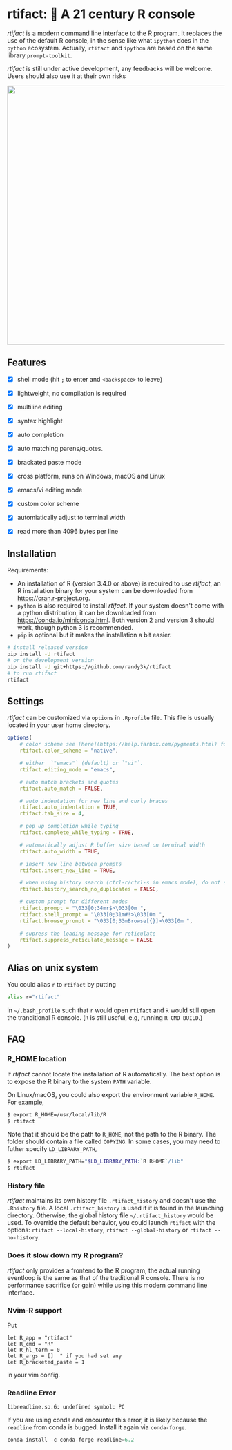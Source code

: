 # rtifact: 🍚 A 21 century R console

_rtifact_ is a modern command line interface to the R program. It replaces the use of the default R console, in the sense like what `ipython` does in the `python` ecosystem. Actually, `rtifact` and `ipython` are based on the same library `prompt-toolkit`.

_rtifact_ is still under active development, any feedbacks will be welcome. Users should also use it at their own risks 

<img width="600px" src="https://user-images.githubusercontent.com/1690993/30728530-b5e9eb5c-9f26-11e7-8453-73a2e880c9de.png"></img>


## Features

- [x] shell mode (hit `;` to enter and `<backspace>` to leave)
- [x] lightweight, no compilation is required
- [x] multiline editing
- [x] syntax highlight
- [x] auto completion
- [x] auto matching parens/quotes.
- [x] brackated paste mode
- [x] cross platform, runs on Windows, macOS and Linux
- [x] emacs/vi editing mode
- [x] custom color scheme
- [x] automiatically adjust to terminal width
- [x] read more than 4096 bytes per line


## Installation

Requirements:

- An installation of R (version 3.4.0 or above) is required to use _rtifact_, an R installation binary for your system can be downloaded from https://cran.r-project.org.
- `python` is also required to install _rtifact_. If your system doesn't come with a python distribution, it can be downloaded from https://conda.io/miniconda.html. Both version 2 and version 3 should work, though python 3 is recommended.
- `pip` is optional but it makes the installation a bit easier.

```sh
# install released version
pip install -U rtifact
# or the development version
pip install -U git+https://github.com/randy3k/rtifact
# to run rtifact
rtifact
```

## Settings

_rtifact_ can be customized via `options` in `.Rprofile` file. This file is usually located in your user home directory.

```r
options(
    # color scheme see [here](https://help.farbox.com/pygments.html) for a list of supported color schemes, default is `"native"`
    rtifact.color_scheme = "native",

    # either  `"emacs"` (default) or `"vi"`.
    rtifact.editing_mode = "emacs",

    # auto match brackets and quotes
    rtifact.auto_match = FALSE,

    # auto indentation for new line and curly braces
    rtifact.auto_indentation = TRUE,
    rtifact.tab_size = 4,

    # pop up completion while typing
    rtifact.complete_while_typing = TRUE,

    # automatically adjust R buffer size based on terminal width
    rtifact.auto_width = TRUE,

    # insert new line between prompts
    rtifact.insert_new_line = TRUE,

    # when using history search (ctrl-r/ctrl-s in emacs mode), do not show duplicate results
    rtifact.history_search_no_duplicates = FALSE,

    # custom prompt for different modes
    rtifact.prompt = "\033[0;34mr$>\033[0m ",
    rtifact.shell_prompt = "\033[0;31m#!>\033[0m ",
    rtifact.browse_prompt = "\033[0;33mBrowse[{}]>\033[0m ",

    # supress the loading message for reticulate
    rtifact.suppress_reticulate_message = FALSE
)
```

## Alias on unix system

You could alias `r` to `rtifact` by putting

```bash
alias r="rtifact"
```
in `~/.bash_profile` such that `r` would open `rtifact` and `R` would still open the tranditional R console.
(`R` is still useful, e.g, running `R CMD BUILD`.)

## FAQ

### R_HOME location

If _rtifact_ cannot locate the installation of R automatically. The best option is to expose the R binary to the system `PATH` variable. 

On Linux/macOS, you could also export the environment variable `R_HOME`. For example,
```sh
$ export R_HOME=/usr/local/lib/R
$ rtifact
```
Note that it should be the path to `R_HOME`, not the path to the R binary. The
folder should contain a file called `COPYING`. In some cases, you may need to
futher specify `LD_LIBRARY_PATH`,
```sh
$ export LD_LIBRARY_PATH="$LD_LIBRARY_PATH:`R RHOME`/lib"
$ rtifact
```

### History file

_rtifact_ maintains its own history file `.rtifact_history` and doesn't use the `.Rhistory` file. A local `.rtifact_history` is used if it is found in the launching directory. Otherwise, the global history file `~/.rtifact_history` would be used. To override the default behavior, you could launch `rtifact` with the options: `rtifact --local-history`, `rtifact --global-history` or `rtifact --no-history`.


### Does it slow down my R program?

_rtifact_ only provides a frontend to the R program, the actual running eventloop is the same as that of the traditional R console. There is no performance sacrifice (or gain) while using this modern command line interface. 

### Nvim-R support

Put
```vim
let R_app = "rtifact"
let R_cmd = "R"
let R_hl_term = 0
let R_args = []  " if you had set any
let R_bracketed_paste = 1
```
in your vim config. 


### Readline Error

```
libreadline.so.6: undefined symbol: PC
```

If you are using conda and encounter this error, it is likely because the `readline` from conda is bugged. Install it again via `conda-forge`.
```python
conda install -c conda-forge readline=6.2
```
